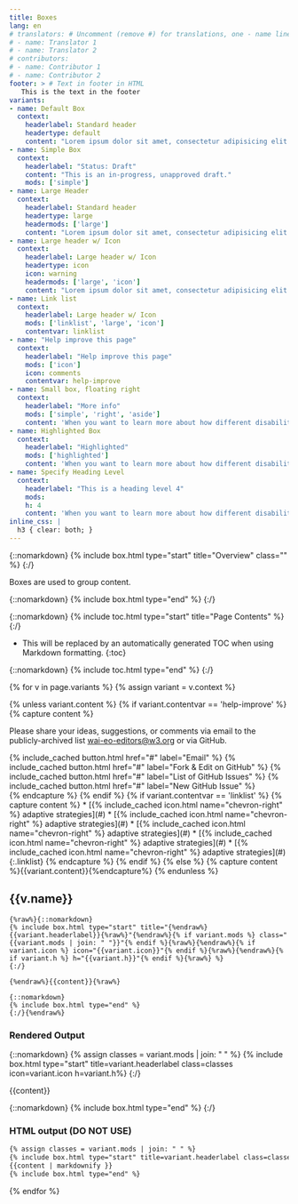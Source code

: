 ```yaml
---
title: Boxes
lang: en
# translators: # Uncomment (remove #) for translations, one - name line per translator.
# - name: Translator 1
# - name: Translator 2
# contributors:
# - name: Contributor 1
# - name: Contributor 2
footer: > # Text in footer in HTML
   This is the text in the footer
variants:
- name: Default Box
  context:
    headerlabel: Standard header
    headertype: default
    content: "Lorem ipsum dolor sit amet, consectetur adipisicing elit. Rem laudantium, molestias perspiciatis corporis aspernatur earum quibusdam, sequi, error pariatur delectus accusantium, cum! Maxime ad, eos ea. Ab labore aliquam quam!"
- name: Simple Box
  context:
    headerlabel: "Status: Draft"
    content: "This is an in-progress, unapproved draft."
    mods: ['simple']
- name: Large Header
  context:
    headerlabel: Standard header
    headertype: large
    headermods: ['large']
    content: "Lorem ipsum dolor sit amet, consectetur adipisicing elit. Rem laudantium, molestias perspiciatis corporis aspernatur earum quibusdam, sequi, error pariatur delectus accusantium, cum! Maxime ad, eos ea. Ab labore aliquam quam!"
- name: Large header w/ Icon
  context:
    headerlabel: Large header w/ Icon
    headertype: icon
    icon: warning
    headermods: ['large', 'icon']
    content: "Lorem ipsum dolor sit amet, consectetur adipisicing elit. Rem laudantium, molestias perspiciatis corporis aspernatur earum quibusdam, sequi, error pariatur delectus accusantium, cum! Maxime ad, eos ea. Ab labore aliquam quam!"
- name: Link list
  context:
    headerlabel: Large header w/ Icon
    mods: ['linklist', 'large', 'icon']
    contentvar: linklist
- name: "Help improve this page"
  context:
    headerlabel: "Help improve this page"
    mods: ['icon']
    icon: comments
    contentvar: help-improve
- name: Small box, floating right
  context:
    headerlabel: "More info"
    mods: ['simple', 'right', 'aside']
    content: 'When you want to learn more about how different disabilities affect Web use, and read about scenarios of people with disabilities using the Web, see [How People with Disabilities Use the Web](https://w3.org/WAI/).'
- name: Highlighted Box
  context:
    headerlabel: "Highlighted"
    mods: ['highlighted']
    content: 'When you want to learn more about how different disabilities affect Web use, and read about scenarios of people with disabilities using the Web, see [How People with Disabilities Use the Web](https://w3.org/WAI/).'
- name: Specify Heading Level
  context:
    headerlabel: "This is a heading level 4"
    mods:
    h: 4
    content: 'When you want to learn more about how different disabilities affect Web use, and read about scenarios of people with disabilities using the Web, see [How People with Disabilities Use the Web](https://w3.org/WAI/).'
inline_css: |
  h3 { clear: both; }
---
```


{::nomarkdown}
{% include box.html type="start" title="Overview" class="" %}
{:/}

Boxes are used to group content.

{::nomarkdown}
{% include box.html type="end" %}
{:/}

{::nomarkdown}
{% include toc.html type="start" title="Page Contents" %}
{:/}

- This will be replaced by an automatically generated TOC when using Markdown formatting.
{:toc}

{::nomarkdown}
{% include toc.html type="end" %}
{:/}

{% for v in page.variants %}
{% assign variant = v.context %}

{% unless variant.content %}
{% if variant.contentvar == 'help-improve' %}
{% capture content %}
<p>Please share your ideas, suggestions, or comments via email to the publicly-archived list <a href="#">wai-eo-editors@w3.org</a> or via GitHub.</p>
<div class="button-group">
  {% include_cached button.html href="#" label="Email" %}
  {% include_cached button.html href="#" label="Fork &amp; Edit on GitHub" %}
  {% include_cached button.html href="#" label="List of GitHub Issues" %}
  {% include_cached button.html href="#" label="New GitHub Issue" %}
</div>
{% endcapture %}
{% endif %}
{% if variant.contentvar == 'linklist' %}
{% capture content %}
* [{% include_cached icon.html name="chevron-right" %} <span class="visual-a">adaptive strategies</span>](#)
* [{% include_cached icon.html name="chevron-right" %} <span class="visual-a">adaptive strategies</span>](#)
* [{% include_cached icon.html name="chevron-right" %} <span class="visual-a">adaptive strategies</span>](#)
* [{% include_cached icon.html name="chevron-right" %} <span class="visual-a">adaptive strategies</span>](#)
* [{% include_cached icon.html name="chevron-right" %} <span class="visual-a">adaptive strategies</span>](#)
{:.linklist}
{% endcapture %}
{% endif %}
{% else %}
{% capture content %}{{variant.content}}{%endcapture%}
{% endunless %}

## {{v.name}}

```liquid
{%raw%}{::nomarkdown}
{% include box.html type="start" title="{%endraw%}{{variant.headerlabel}}{%raw%}"{%endraw%}{% if variant.mods %} class="{{variant.mods | join: " "}}"{% endif %}{%raw%}{%endraw%}{% if variant.icon %} icon="{{variant.icon}}"{% endif %}{%raw%}{%endraw%}{% if variant.h %} h="{{variant.h}}"{% endif %}{%raw%} %}
{:/}

{%endraw%}{{content}}{%raw%}

{::nomarkdown}
{% include box.html type="end" %}
{:/}{%endraw%}
```

### Rendered Output

{::nomarkdown}
{% assign classes = variant.mods | join: " " %}
{% include box.html type="start" title=variant.headerlabel class=classes icon=variant.icon h=variant.h%}
{:/}

{{content}}

{::nomarkdown}
{% include box.html type="end" %}
{:/}

### HTML output (DO NOT USE)

```html
{% assign classes = variant.mods | join: " " %}
{% include box.html type="start" title=variant.headerlabel class=classes icon=variant.icon  h=variant.h%}
{{content | markdownify }}
{% include box.html type="end" %}
```

{% endfor %}